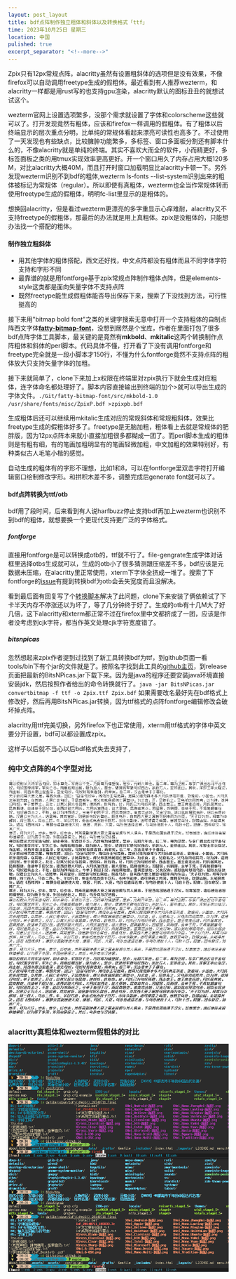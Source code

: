 ```yaml
---
layout: post_layout
title: bdf点阵制作独立粗体和斜体以及转换格式「ttf」
time: 2023年10月25日 星期三
location: 中国
pulished: true
excerpt_separator: "<!--more-->"
---
```

Zpix只有12px常规点阵，alacritty虽然有设置粗斜体的选项但是没有效果，不像firefox可以自动调用freetype生成的假粗体。最近看到有人推荐wezterm，和alacritty一样都是用rust写的也支持gpu渲染，alacritty默认的图标丑丑的就想试试这个。
<!--more-->

wezterm官网上设置选项繁多，没那个需求就设置了字体和colorscheme这些就可以了。打开发现竟然有粗体，应该和firefox一样调用的假粗体。有了粗体以后终端显示的层次重点分明，比单纯的常规体看起来漂亮可读性也高多了。不过使用了一天发现也有些缺点，比较臃肿功能繁多，多标签、窗口多面板分割还有脚本什么的，不像alacritty就是单纯的终端。其实不喜欢大而全的软件，小而精更好，多标签面板之类的用tmux实现效率更高更好。开一个窗口用久了内存占用大概120多M，对比alacritty大概40M，而且打开时窗口加载明显比alacritty卡顿一下。另外发现wezterm识别不到bdf的粗体,wezterm ls-fonts --list-system识别出来的粗体被标记为常规体（regular）。所以即使有真粗体，wezterm也全当作常规体转而使用freetype生成的假粗体，明明fc-list里显示的是粗体的。

想换回alacritty，但是看过wezterm更漂亮的多字重显示心痒难耐，alacritty又不支持freetype的假粗体，那最后的办法就是用上真粗体。zpix是没粗体的，只能想办法找一个搭配的粗体。

#### **制作独立粗斜体** ####

- 用其他字体的粗体搭配，西文还好找，中文点阵都没有粗体而且不同字体字符支持和字形不同
- 最靠谱的就是用fontforge基于zpix常规点阵制作粗体点阵，但是elements-style这类都是面向矢量字体不支持点阵
- 既然freetype能生成假粗体能否导出保存下来，搜索了下没找到方法，可行性挺高的

接下来用"bitmap bold font"之类的关键字搜索无意中打开一个支持粗体的自制点阵西文字体[**fatty-bitmap-font**](https://github.com/domo141/fatty-bitmap-font)，没想到居然是个宝库，作者在里面打包了很多bdf点阵字体工具脚本，最关键的是竟然有**mkbold**、**mkitalic**这两个转换制作点阵粗体和斜体的perl脚本。代码具体不懂，打开看了下没有调用fontforge和freetype完全就是一段小脚本才150行，不懂为什么fontforge竟然不支持点阵的粗体放大只支持矢量字体的加粗。

接下来就简单了，clone下来加上x权限在终端里对zpix执行下就会生成对应粗体，连字体命名都处理好了。脚本内容直接输出到终端的加个>就可以导出生成的字体文件。`./Git/fatty-bitmap-font/src/mkbold-1.0 /usr/share/fonts/misc/ZpixP.bdf >zpixpb.bdf`

生成粗体后还可以继续用mkitalic生成对应的常规斜体和常规粗斜体，效果比freetype生成的假粗体好多了。freetype是无脑加粗，粗体看上去就是常规体的肥胖版，因为12px点阵本来就小直接加粗很多都糊成一团了。而perl脚本生成的粗体则是有粗有细，有的笔画加粗明显有的笔画轻微加粗，中文加粗的效果特别好，有种类似古人毛笔小楷的感觉。

自动生成的粗体有的字形不理想，比如1和8，可以在fontforge里双击字符打开编辑窗口绘制修改字形。和拼积木差不多，调整完成后generate font就可以了。

#### **bdf点阵转换为ttf/otb**  ####
bdf用了段时间，后来看到有人说harfbuzz停止支持bdf再加上wezterm也识别不到bdf的粗体，就想要换一个更现代支持更广泛的字体格式。

##### **fontforge**  #####
直接用fontforge是可以转换成otb的，ttf就不行了。file-gengrate生成字体对话框里选择otbs生成就可以，生成的otb小了很多猜测跟压缩差不多，bdf应该是元数据未压缩，在alacritty里正常使用，xterm下字体全挤成一堆了。搜索了下fontforge的[issue](https://github.com/fontforge/fontforge/issues/3853 "Generating an OTB from GohuFont BDF seems to lose its width · Issue #3853 · fontforge/fontforge")有提到转换bdf为otb会丢失宽度而且没解决。

看到最后面有回复写了个[转换脚本](https://github.com/ctrlcctrlv/bitmapfont2otb "ctrlcctrlv/bitmapfont2otb: Convert a bitmap font in BDF, PCF, or SFD format to an OpenType Bitmap font using FontForge's API and bdfreader")解决了此问题，clone下来安装了俩依赖试了下卡半天内存不停涨还以为坏了，等了几分钟终于好了。生成的otb有十几M大了好几倍，这下alacritty和xterm都正常不过在firefox里中文都挤成了一团，应该是作者没考虑到cjk字符，都当作英文处理cjk字符宽度错了。

##### **bitsnpicas**  #####
忽然想起来zpix作者提到过找到了新工具转换bdf为ttf，到github页面一看tools/bin下有个jar的文件就是了。按照名字找到此工具的[github主页](https://github.com/kreativekorp/bitsnpicas/tree/master "kreativekorp/bitsnpicas: Bits'N'Picas - Bitmap & Emoji Font Creation & Conversion Tools")，到release页面把最新的BitsNPicas.jar下载下来。因为是java的程序还要安装java环境直接安装jdk，然后按照作者给出的命令转换就行了。`java -jar BitsNPicas.jar convertbitmap -f ttf -o Zpix.ttf Zpix.bdf`
如果需要改名最好先在bdf格式上修改好，然后再用BitsNPicas.jar转换，因为ttf格式的点阵fontforge编辑修改会破坏掉点阵。

alacritty用ttf完美切换，另外firefox下也正常使用，xterm用ttf格式的字体中英文要分开设置，bdf可以都设置成zpix。

这样子以后就不当心以后bdf格式失去支持了，

### 纯中文点阵的4个字型对比
<img src="/assets/img/zpixfamily.png" width="775px" />

### alacritty真粗体和wezterm假粗体的对比
<img src="/assets/img/zpixbold4term.png" width="750px" />

